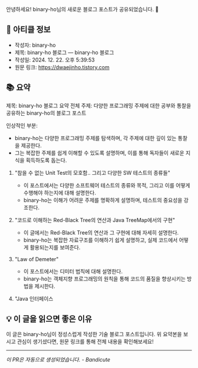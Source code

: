 안녕하세요! binary-ho님의 새로운 블로그 포스트가 공유되었습니다. 🎉

## 📝 아티클 정보

- 작성자: binary-ho
- 제목: binary-ho 블로그 — binary-ho 블로그
- 작성일: 2024. 12. 22. 오후 5:39:53
- 원문 링크: https://dwaejinho.tistory.com

## 📚 요약

제목: binary-ho 블로그 요약
전체 주제: 다양한 프로그래밍 주제에 대한 공부와 통찰을 공유하는 binary-ho의 블로그 포스트

인상적인 부분:
- binary-ho는 다양한 프로그래밍 주제를 탐색하며, 각 주제에 대한 깊이 있는 통찰을 제공한다. 
- 그는 복잡한 주제를 쉽게 이해할 수 있도록 설명하며, 이를 통해 독자들이 새로운 지식을 획득하도록 돕는다.

1. "참을 수 없는 Unit Test의 모호함.. 그리고 다양한 SW 테스트의 종류들" 
   - 이 포스트에서는 다양한 소프트웨어 테스트의 종류와 목적, 그리고 이를 어떻게 수행해야 하는지에 대해 설명한다. 
   - binary-ho는 이해가 어려운 주제를 명확하게 설명하며, 테스트의 중요성을 강조한다.

2. "코드로 이해하는 Red-Black Tree의 연산과 Java TreeMap에서의 구현"
   - 이 글에서는 Red-Black Tree의 연산과 그 구현에 대해 자세히 설명한다. 
   - binary-ho는 복잡한 자료구조를 이해하기 쉽게 설명하고, 실제 코드에서 어떻게 활용되는지를 보여준다.

3. "Law of Demeter"
   - 이 포스트에서는 디미터 법칙에 대해 설명한다. 
   - binary-ho는 객체지향 프로그래밍의 원칙을 통해 코드의 품질을 향상시키는 방법을 제시한다.

4. "Java 인터페이스

## 💡 이 글을 읽으면 좋은 이유

이 글은 binary-ho님이 정성스럽게 작성한 기술 블로그 포스트입니다.
위 요약본을 보시고 관심이 생기셨다면, 원문 링크를 통해 전체 내용을 확인해보세요!

---
*이 PR은 자동으로 생성되었습니다. - Bandicute*


